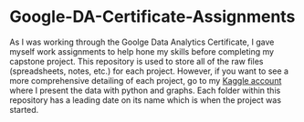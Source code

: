 # Google-DA-Certificate-Assignments

As I was working through the Goolge Data Analytics Certificate, I gave myself work assignments to help hone my skills before completing my capstone project. This repository is used to store all of the raw files (spreadsheets, notes, etc.) for each project. However, if you want to see a more comprehensive detailing of each project, go to my [Kaggle account](https://www.kaggle.com/clownchad/code) where I present the data with python and graphs. Each folder within this repository has a leading date on its name which is when the project was started.
